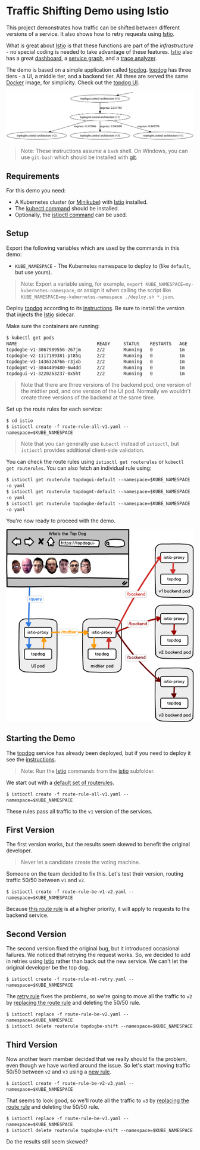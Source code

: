 # Traffic Shifting Demo using Istio

This project demonstrates how traffic can be shifted between different versions of a service. It also shows how to retry requests using [Istio].

What is great about [Istio] is that these functions are part of the _infrastructure_ - no special coding is needed to take advantage of these features. [Istio] also has a great [dashboard](https://grafana.192.168.99.100.xip.io/dashboard/db/istio-dashboard), a [service graph](https://servicegraph.192.168.99.100.xip.io/dotviz?filter_empty=true&time_horizon=10m), and a [trace analyzer](https://zipkin.192.168.99.100.xip.io/zipkin/).

The demo is based on a simple application called [topdog]. [topdog] has three tiers - a UI, a middle tier, and a backend tier. All three are served the same [Docker] image, for simplicity. Check out the [topdog UI].

![topdog tiers](topdog/topdog.png)

> Note: These instructions assume a `bash` shell. On Windows, you can use `git-bash` which should be installed with [git](https://git-scm.com/).

## Requirements

For this demo you need:

* A Kubernetes cluster (or [Minikube]) with [Istio] installed.
* The [kubectl command](https://kubernetes.io/docs/tasks/tools/install-kubectl/) should be installed.
* Optionally, the [istioctl command](https://istio.io/docs/reference/commands/istioctl) can be used.

## Setup

Export the following variables which are used by the commands in this demo:

* `KUBE_NAMESPACE` - The Kubernetes namespace to deploy to (like `default`, but use yours).

> Note: Export a variable using, for example, `export KUBE_NAMESPACE=my-kubernetes-namespace`, or assign it when calling the script like `KUBE_NAMESPACE=my-kubernetes-namespace ./deploy.sh *.json`.

Deploy [topdog] according to its [instructions](topdog/README.md). Be sure to install the version that injects the [Istio] sidecar.

Make sure the containers are running:

    $ kubectl get pods
    NAME                              READY     STATUS    RESTARTS   AGE
    topdogbe-v1-3067989556-267jm      2/2       Running   0          1m
    topdogbe-v2-1117189381-pt85q      2/2       Running   0          1m
    topdogbe-v3-1436324766-r3jxb      2/2       Running   0          1m
    topdogmt-v1-3844409480-6w4dd      2/2       Running   0          1m
    topdogui-v1-3220263237-8x5ht      2/2       Running   0          1m

> Note that there are three versions of the backend pod, one version of the midtier pod, and one version of the UI pod. Normally we wouldn't create three versions of the backend at the same time.

Set up the route rules for each service:

    $ cd istio
    $ istioctl create -f route-rule-all-v1.yaml --namespace=$KUBE_NAMESPACE

> Note that you can generally use `kubectl` instead of `istioctl`, but `istioctl` provides additional client-side validation.

You can check the route rules using `istioctl get routerules` or `kubectl get routerules`. You can also fetch an individual rule using:

    $ istioctl get routerule topdogui-default --namespace=$KUBE_NAMESPACE -o yaml
    $ istioctl get routerule topdogmt-default --namespace=$KUBE_NAMESPACE -o yaml
    $ istioctl get routerule topdogbe-default --namespace=$KUBE_NAMESPACE -o yaml

You're now ready to proceed with the demo.

![service diagram](trafficshifting.png)

## Starting the Demo

The [topdog] service has already been deployed, but if you need to deploy it see the [instructions](topdog/README.md).

> Note: Run the [Istio] commands from the [istio](istio) subfolder.

We start out with a [default set of routerules](istio/route-rule-all-v1.yaml).

    $ istioctl create -f route-rule-all-v1.yaml --namespace=$KUBE_NAMESPACE

These rules pass all traffic to the `v1` version of the services.

## First Version

The first version works, but the results seem skewed to benefit the original developer.

> Never let a candidate create the voting machine.

Someone on the team decided to fix this. Let's test their version, routing traffic 50/50 between `v1` and `v2`.

    $ istioctl create -f route-rule-be-v1-v2.yaml --namespace=$KUBE_NAMESPACE

Because [this route rule](istio/route-rule-be-v1-v2.yaml) is at a higher priority, it will apply to requests to the backend service.

## Second Version

The second version fixed the original bug, but it introduced occasional failures. We noticed that retrying the request works. So, we decided to add in retries using [Istio] rather than back out the new service. We can't let the original developer be the top dog.

    $ istioctl create -f route-rule-mt-retry.yaml --namespace=$KUBE_NAMESPACE

The [retry rule](istio/route-rule-mt-retry.yaml) fixes the problems, so we're going to move all the traffic to `v2` by [replacing the route rule](istio/route-rule-be-v2.yaml) and deleting the 50/50 rule.
    
    $ istioctl replace -f route-rule-be-v2.yaml --namespace=$KUBE_NAMESPACE
    $ istioctl delete routerule topdogbe-shift --namespace=$KUBE_NAMESPACE

## Third Version

Now another team member decided that we really should fix the problem, even though we have worked around the issue. So let's start moving traffic 50/50 between `v2` and `v3` using a [new rule](istio/route-rule-be-v2-v3.yaml).

    $ istioctl create -f route-rule-be-v2-v3.yaml --namespace=$KUBE_NAMESPACE

That seems to look good, so we'll route all the traffic to `v3` by [replacing the route rule](istio/route-rule-be-v3.yaml) and deleting the 50/50 rule.

    $ istioctl replace -f route-rule-be-v3.yaml --namespace=$KUBE_NAMESPACE
    $ istioctl delete routerule topdogbe-shift --namespace=$KUBE_NAMESPACE

Do the results still seem skewed?

[Istio]: https://istio.io/
[topdog]: https://github.com/ancientlore/topdog
[topdog UI]: https://topdogui-default.192.168.99.100.xip.io/
[Docker]: https://www.docker.com/
[Minikube]: https://github.com/kubernetes/minikube
